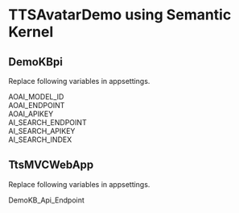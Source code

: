 # TTSAvatarDemo using Semantic Kernel

## DemoKBpi

Replace following variables in appsettings.

AOAI_MODEL_ID  
AOAI_ENDPOINT  
AOAI_APIKEY  
AI_SEARCH_ENDPOINT  
AI_SEARCH_APIKEY  
AI_SEARCH_INDEX  

## TtsMVCWebApp

Replace following variables in appsettings.

DemoKB_Api_Endpoint